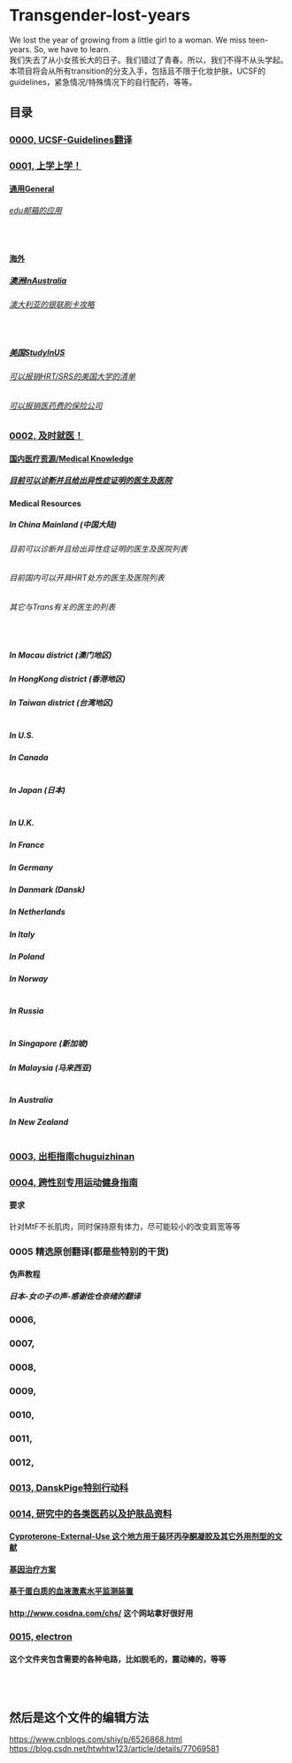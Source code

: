 # Transgender-lost-years
We lost the year of growing from a little girl to a woman. We miss teen-years. So, we have to learn.<br>
我们失去了从小女孩长大的日子。我们错过了青春。所以，我们不得不从头学起。<br>
本项目将会从所有transition的分支入手，包括且不限于化妆护肤，UCSF的guidelines，紧急情况/特殊情况下的自行配药，等等。<br>

 目录
------------------------
### [0000, UCSF-Guidelines翻译](0000-UCSF-Guidelines)  <br>

### [0001, 上学上学！](0001)  <br>

#### [通用General](0001/General) <br>
###### [edu邮箱的应用](0001/General/edu邮箱及学生相关福利.md) <br> <br> <br>

#### [海外](0001/Haiwai) <br>

##### [澳洲InAustralia](0001/Haiwai/InAustralia) <br>

###### [澳大利亚的银联刷卡攻略](0001/Haiwai/InAustralia/澳大利亚的银联支付攻略.md) <br> <br> <br>

##### [美国StudyInUS](0001/Haiwai/StudyInUS) <br>

###### [可以报销HRT/SRS的美国大学的清单](0001/Haiwai/StudyInUS/可以报销HRT&SRS的美国大学的清单.md) <br>

###### [可以报销医药费的保险公司](0001/Haiwai/free-text-book-download.md) <br>

### [0002, 及时就医！](0002) <br>

#### [国内医疗资源/Medical Knowledge](0002/Medical%20Resources%20in%20China) <br>

##### [目前可以诊断并且给出异性症证明的医生及医院](0002/Medical%20Resources%20in%20China/目前与易性症有关的医生及医院.md) <br>
#### Medical Resources <br>

##### In China Mainland (中国大陆)  <br>

###### 目前可以诊断并且给出异性症证明的医生及医院列表 <br>

###### 目前国内可以开具HRT处方的医生及医院列表 <br>
###### 其它与Trans有关的医生的列表 <br> <br> <br>

##### In Macau district (澳门地区) <br>
##### In HongKong district (香港地区) <br>
##### In Taiwan district (台湾地区) <br> <br>

##### In U.S. <br>
##### In Canada <br> <br>

##### In Japan (日本)   <br> <br>

##### In U.K. <br>
##### In France <br>
##### In Germany <br>
##### In Danmark (Dansk) <br>
##### In Netherlands <br>
##### In Italy <br>
##### In Poland <br>
##### In Norway  <br> <br>

##### In Russia <br> <br>

##### In Singapore (新加坡) <br>
##### In Malaysia (马来西亚) <br> <br>

##### In Australia <br>
##### In New Zealand <br><br> 





### [0003, 出柜指南chuguizhinan](0003chuguizhinan) <br>
### [0004, 跨性别专用运动健身指南](0004buybuybuy) <br>
#### 要求 <br>
针对MtF不长肌肉，同时保持原有体力，尽可能较小的改变肩宽等等 <br>

### 0005 精选原创翻译(都是些特别的干货) <br>
#### 伪声教程 <br>
##### 日本-女の子の声-感谢佐仓奈绪的翻译 <br>
### 0006, <br>
### 0007, <br>
### 0008, <br>
### 0009, <br>
### 0010, <br>
### 0011, <br>
### 0012, <br>
### [0013, DanskPige特别行动科](0013DanskPigeSpecialGrope) <br>
### [0014, 研究中的各类医药以及护肤品资料](0014) <br>
#### [Cyproterone-External-Use 这个地方用于装环丙孕酮凝胶及其它外用剂型的文献](0014/Cyproterone-External-Use) <br>
#### [基因治疗方案](0014/Biochemistry) <br>
#### [基于蛋白质的血液激素水平监测装置](0014/Bioelectrical-engneering) <br>
#### http://www.cosdna.com/chs/ 这个网站拿好很好用
### [0015, electron](0015electron) <br>
#### 这个文件夹包含需要的各种电路，比如脱毛的，震动棒的，等等 <br> <br> <br> <br>

然后是这个文件的编辑方法
--------------------
https://www.cnblogs.com/shiy/p/6526868.html  <br>
https://blog.csdn.net/htwhtw123/article/details/77069581  <br>
